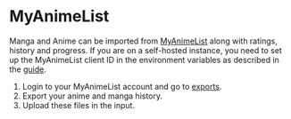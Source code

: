 # MyAnimeList

Manga and Anime can be imported from [MyAnimeList](https://myanimelist.net) along with
ratings, history and progress. If you are on a self-hosted instance, you need to set up the
MyAnimeList client ID in the environment variables as described in the
[guide](../guides/mal.md).

1. Login to your MyAnimeList account and go to
  [exports](http://myanimelist.net/panel.php?go=export).
2. Export your anime and manga history.
3. Upload these files in the input.
